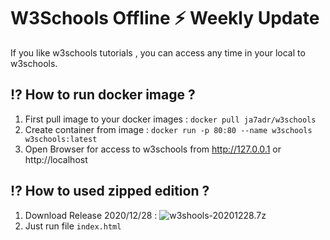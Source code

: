 # W3Schools Offline ⚡️  Weekly Update

If you like w3schools tutorials , you can access any time in your local to w3schools.

## ⁉️ How to run docker image ?

1. First pull image to your docker images : `docker pull ja7adr/w3schools`
2. Create container from image : `docker run -p 80:80 --name w3schools w3schools:latest`
3. Open Browser for access to w3schools from http://127.0.0.1 or http://localhost

## ⁉️ How to used zipped edition ?

1. Download Release 2020/12/28 : ![w3shools-20201228.7z](https://github.com/Ja7adR/W3Schools/releases/tag/v2020.12.28)
2. Just run file `index.html`
